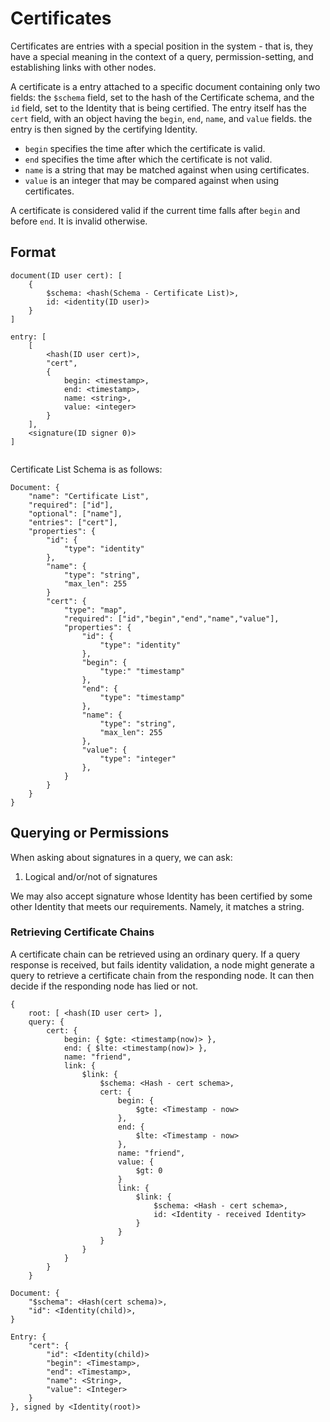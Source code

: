 # Certificates #

Certificates are entries with a special position in the system - that is, they 
have a special meaning in the context of a query, permission-setting, and 
establishing links with other nodes.

A certificate is a entry attached to a specific document containing only two 
fields: the `$schema` field, set to the hash of the Certificate schema, and the 
`id` field, set to the Identity that is being certified. The entry itself has 
the `cert` field, with an object having the `begin`, `end`, `name`, and `value` 
fields. the entry is then signed by the certifying Identity.

- `begin` specifies the time after which the certificate is valid.
- `end` specifies the time after which the certificate is not valid.
- `name` is a string that may be matched against when using certificates.
- `value` is an integer that may be compared against when using certificates.

A certificate is considered valid if the current time falls after `begin` and 
before `end`. It is invalid otherwise.

## Format ##

```
document(ID user cert): [
	{
		$schema: <hash(Schema - Certificate List)>,
		id: <identity(ID user)>
	}
]

entry: [
	[
		<hash(ID user cert)>,
		"cert",
		{
			begin: <timestamp>,
			end: <timestamp>,
			name: <string>,
			value: <integer>
		}
	],
	<signature(ID signer 0)>
]


```

Certificate List Schema is as follows:
```
Document: {
	"name": "Certificate List",
	"required": ["id"],
	"optional": ["name"],
	"entries": ["cert"],
	"properties": {
		"id": {
			"type": "identity"
		},
		"name": {
			"type": "string",
			"max_len": 255
		}
		"cert": {
			"type": "map",
			"required": ["id","begin","end","name","value"],
			"properties": {
				"id": {
					"type": "identity"
				},
				"begin": {
					"type:" "timestamp"
				},
				"end": {
					"type": "timestamp"
				},
				"name": {
					"type": "string",
					"max_len": 255
				},
				"value": {
					"type": "integer"
				},
			}
		}
	}
}
```

## Querying or Permissions ##

When asking about signatures in a query, we can ask:

1. Logical and/or/not of signatures

We may also accept signature whose Identity has been certified by some other 
Identity that meets our requirements. Namely, it matches a string. 


### Retrieving Certificate Chains ###

A certificate chain can be retrieved using an ordinary query. If a query 
response is received, but fails identity validation, a node might generate a 
query to retrieve a certificate chain from the responding node. It can then 
decide if the responding node has lied or not.

```
{
	root: [ <hash(ID user cert> ],
	query: {
		cert: {
			begin: { $gte: <timestamp(now)> },
			end: { $lte: <timestamp(now)> },
			name: "friend",
			link: {
				$link: {
					$schema: <Hash - cert schema>,
					cert: {
						begin: {
							$gte: <Timestamp - now>
						},
						end: {
							$lte: <Timestamp - now>
						},
						name: "friend",
						value: {
							$gt: 0
						}
						link: {
							$link: {
								$schema: <Hash - cert schema>,
								id: <Identity - received Identity>
							}
						}
					}
				}
			}
		}
	}
```


```
Document: {
	"$schema": <Hash(cert schema)>,
	"id": <Identity(child)>,
}

Entry: {
	"cert": {
		"id": <Identity(child)>
		"begin": <Timestamp>,
		"end": <Timestamp>,
		"name": <String>,
		"value": <Integer>
	}
}, signed by <Identity(root)>
```











